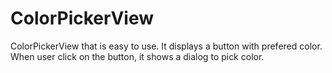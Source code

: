 # ColorPickerView
ColorPickerView that is easy to use. It displays a button with prefered color.
When user click on the button, it shows a dialog to pick color.
